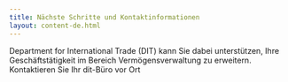 ```yaml
---
title: Nächste Schritte und Kontaktinformationen
layout: content-de.html
---
```


Department for International Trade (DIT) kann Sie dabei unterstützen, Ihre Geschäftstätigkeit im Bereich Vermögensverwaltung zu erweitern. Kontaktieren Sie Ihr dit-Büro vor Ort